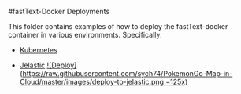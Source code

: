 #fastText-Docker Deployments

This folder contains examples of how to deploy the fastText-docker container in various environments. Specifically:

- [Kubernetes](deployments/kubernetes/)

- [Jelastic](deployments/jelastic/) [![Deploy](https://raw.githubusercontent.com/sych74/PokemonGo-Map-in-Cloud/master/images/deploy-to-jelastic.png =125x)](https://jelastic.com/install-application/?manifest=https://github.com/xebxeb/fastText-docker/raw/master/deployments/jelastic.jps)
